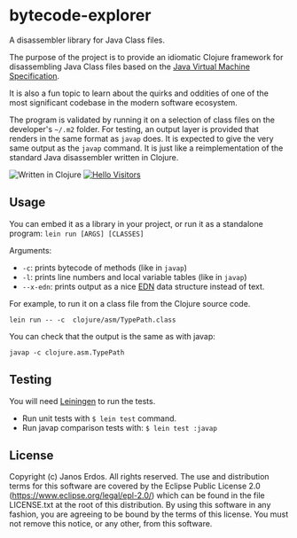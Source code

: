 # bytecode-explorer

A disassembler library for Java Class files.

The purpose of the project is to provide an idiomatic Clojure framework for
disassembling Java Class files based on the [Java Virtual Machine Specification](https://docs.oracle.com/javase/specs/jvms/se7/html/index.html).

It is also a fun topic to learn about the quirks and oddities of one of the most
significant codebase in the modern software ecosystem.

The program is validated by running it on a selection of class files on the
developer's `~/.m2` folder. For testing, an output layer is provided that renders
in the same format as `javap` does. It is expected to give the very same output
as the `javap` command. It is just like a reimplementation of the standard Java
disassembler written in Clojure.

![Written in Clojure](https://img.shields.io/github/languages/top/erdos/class-analyzer)
[![Hello Visitors](http://hits.dwyl.io/erdos/class-analyzer.svg)](http://hits.dwyl.io/erdos/class-analyzer)

## Usage

You can embed it as a library in your project, or run it as a standalone program: `lein run [ARGS] [CLASSES]`

Arguments:

- `-c`: prints bytecode of methods (like in `javap`)
- `-l`: prints line numbers and local variable tables (like in `javap`)
- `--x-edn`: prints output as a nice [EDN](https://github.com/edn-format/edn) data structure instead of text.

For example, to run it on a class file from the Clojure source code.


```
lein run -- -c  clojure/asm/TypePath.class
```

You can check that the output is the same as with javap:

```
javap -c clojure.asm.TypePath
```


## Testing

You will need [Leiningen](https://leiningen.org/) to run the tests.

- Run unit tests with `$ lein test` command.
- Run javap comparison tests with: `$ lein test :javap`

## License

Copyright (c) Janos Erdos. All rights reserved. The use and distribution terms for this software are covered by the Eclipse Public License 2.0 (https://www.eclipse.org/legal/epl-2.0/) which can be found in the file LICENSE.txt at the root of this distribution. By using this software in any fashion, you are agreeing to be bound by the terms of this license. You must not remove this notice, or any other, from this software.
